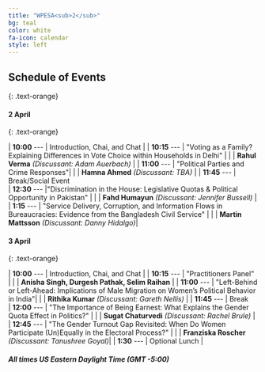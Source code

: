 ```yaml
---
title: "WPESA<sub>2</sub>"
bg: teal
color: white
fa-icon: calendar
style: left
---
```



## Schedule of Events
{: .text-orange}

#### 2 April
{: .text-orange}

| **10:00** --- | Introduction, Chai, and Chat |
| **10:15** --- | "Voting as a Family? Explaining Differences in Vote Choice within Households in Delhi" |
|       | **Rahul Verma** *(Discussant: Adam Auerbach)*                                          |
| **11:00** --- | "Political Parties and Crime Responses"|
|       | **Hamna Ahmed** *(Discussant: TBA)*                                                |
| **11:45** --- | Break/Social Event                                                                                   
| **12:30** --- |"Discrimination in the House: Legislative Quotas & Political Opportunity in Pakistan" |
|       | **Fahd Humayun** *(Discussant: Jennifer Bussell)* |
| **1:15** --- | "Service Delivery, Corruption, and Information Flows in Bureaucracies: Evidence from the Bangladesh Civil Service" |
|       | **Martin Mattsson** *(Discussant: Danny Hidalgo)*|

#### 3 April
{: .text-orange}

| **10:00** --- | Introduction, Chai, and Chat                                                                                                                                                       |
| **10:15** --- | "Practitioners Panel" |
|       | **Anisha Singh, Durgesh Pathak, Selim Raihan**                                         |
| **11:00** --- | "Left-Behind or Left-Ahead: Implications of Male Migration on Women’s Political Behavior in India"|
|       | **Rithika Kumar** *(Discussant: Gareth Nellis)*                                                |
| **11:45** --- | Break                                                                                                 
| **12:00** --- | "The Importance of Being Earnest: What Explains the Gender Quota Effect in Politics?" |
|       | **Sugat Chaturvedi** *(Discussant: Rachel Brule)* |
| **12:45** --- | "The Gender Turnout Gap Revisited: When Do Women Participate (Un)Equally in the Electoral Process?" |
|       | **Franziska Roscher** *(Discussant: Tanushree Goyal)*|
| **1:30** ---  | Optional Lunch    |

#### *All times US Eastern Daylight Time (GMT -5:00)*
